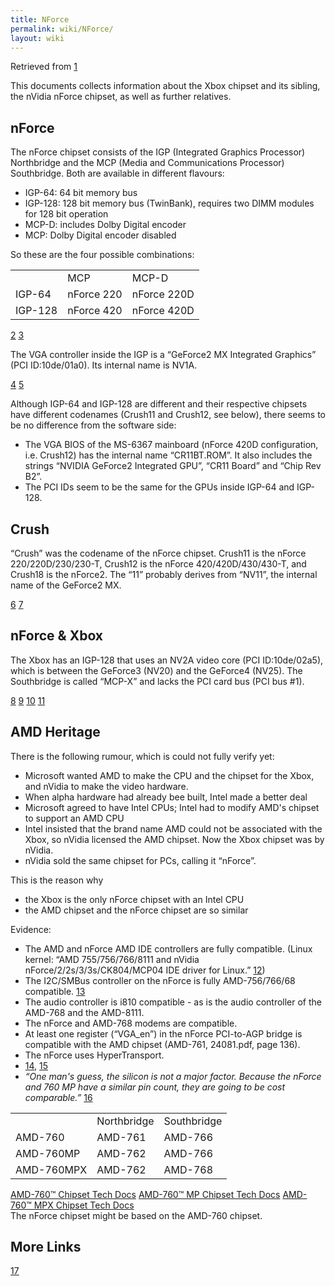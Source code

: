 ```yaml
---
title: NForce
permalink: wiki/NForce/
layout: wiki
---
```


Retrieved from [1](http://www.xbox-linux.org/wiki/NForce)

This documents collects information about the Xbox chipset and its
sibling, the nVidia nForce chipset, as well as further relatives.

nForce
------

The nForce chipset consists of the IGP (Integrated Graphics Processor)
Northbridge and the MCP (Media and Communications Processor)
Southbridge. Both are available in different flavours:

-   IGP-64: 64 bit memory bus
-   IGP-128: 128 bit memory bus (TwinBank), requires two DIMM modules
    for 128 bit operation
-   MCP-D: includes Dolby Digital encoder
-   MCP: Dolby Digital encoder disabled

So these are the four possible combinations:

|         |            |             |
|---------|------------|-------------|
|         | MCP        | MCP-D       |
| IGP-64  | nForce 220 | nForce 220D |
| IGP-128 | nForce 420 | nForce 420D |

[2](https://web.archive.org/web/20100617023830/http://www.theregister.co.uk/2001/05/31/nvidia_crush_chipset_named_nforce/)
[3](https://web.archive.org/web/20100617023830/http://www.theregister.co.uk/2001/06/01/nvidia_crush_is_called_nforce/)

The VGA controller inside the IGP is a “GeForce2 MX Integrated Graphics”
(PCI ID:10de/01a0). Its internal name is NV1A.

[4](https://web.archive.org/web/20100617023830/http://pciids.sourceforge.net/iii/?i=10de)
[5](https://web.archive.org/web/20100617023830/http://www.nvitalia.com/articoli/editoriali/produzione_nvidia_2001.htm)

Although IGP-64 and IGP-128 are different and their respective chipsets
have different codenames (Crush11 and Crush12, see below), there seems
to be no difference from the software side:

-   The VGA BIOS of the MS-6367 mainboard (nForce 420D configuration,
    i.e. Crush12) has the internal name “CR11BT.ROM”. It also includes
    the strings “NVIDIA GeForce2 Integrated GPU”, “CR11 Board” and “Chip
    Rev B2”.
-   The PCI IDs seem to be the same for the GPUs inside IGP-64 and
    IGP-128.

Crush
-----

“Crush” was the codename of the nForce chipset. Crush11 is the nForce
220/220D/230/230-T, Crush12 is the nForce 420/420D/430/430-T, and
Crush18 is the nForce2. The “11” probably derives from “NV11”, the
internal name of the GeForce2 MX.

[6](https://web.archive.org/web/20100617023830/http://users.erols.com/chare/chipsets.htm)
[7](https://web.archive.org/web/20100617023830/http://www.theregister.co.uk/2000/11/17/nvidias_super_secret_crush_spec/)

nForce & Xbox
-------------

The Xbox has an IGP-128 that uses an NV2A video core (PCI ID:10de/02a5),
which is between the GeForce3 (NV20) and the GeForce4 (NV25). The
Southbridge is called “MCP-X” and lacks the PCI card bus (PCI bus \#1).

[8](https://web.archive.org/web/20100617023830/http://www.digit-life.com/articles/nvidianforce/)
[9](https://web.archive.org/web/20100617023830/http://www.anandtech.com/showdoc.html?i=1484)
[10](https://web.archive.org/web/20100617023830/http://www.anandtech.com/cpuchipsets/showdoc.aspx?i=1535)
[11](https://web.archive.org/web/20100617023830/http://www.anandtech.com/systems/showdoc.aspx?i=1561&p=3)

AMD Heritage
------------

There is the following rumour, which is could not fully verify yet:

-   Microsoft wanted AMD to make the CPU and the chipset for the Xbox,
    and nVidia to make the video hardware.
-   When alpha hardware had already bee built, Intel made a better deal
-   Microsoft agreed to have Intel CPUs; Intel had to modify AMD's
    chipset to support an AMD CPU
-   Intel insisted that the brand name AMD could not be associated with
    the Xbox, so nVidia licensed the AMD chipset. Now the Xbox chipset
    was by nVidia.
-   nVidia sold the same chipset for PCs, calling it “nForce”.

This is the reason why

-   the Xbox is the only nForce chipset with an Intel CPU
-   the AMD chipset and the nForce chipset are so similar

Evidence:

-   The AMD and nForce AMD IDE controllers are fully compatible. (Linux
    kernel: “AMD 755/756/766/8111 and nVidia
    nForce/2/2s/3/3s/CK804/MCP04 IDE driver for Linux.”
    [12](https://web.archive.org/web/20100617023830/http://lxr.linux.no/source/drivers/ide/pci/amd74xx.c))
-   The I2C/SMBus controller on the nForce is fully AMD-756/766/68
    compatible.
    [13](https://web.archive.org/web/20100617023830/http://lxr.linux.no/source/drivers/i2c/busses/i2c-amd756.c)
-   The audio controller is i810 compatible - as is the audio controller
    of the AMD-768 and the AMD-8111.
-   The nForce and AMD-768 modems are compatible.
-   At least one register (“VGA\_en”) in the nForce PCI-to-AGP bridge is
    compatible with the AMD chipset (AMD-761, 24081.pdf, page 136).
-   The nForce uses HyperTransport.
-   [14](https://web.archive.org/web/20100617023830/http://www.uwsg.iu.edu/hypermail/linux/kernel/0307.3/0922.html),
    [15](https://web.archive.org/web/20100617023830/http://www.uwsg.iu.edu/hypermail/linux/kernel/0301.3/0305.html)
-   *“One man's guess, the silicon is not a major factor. Because the
    nForce and 760 MP have a similar pin count, they are going to be
    cost comparable.”*
    [16](https://web.archive.org/web/20100617023830/http://overclockers.com/articles446/)

|            |             |             |
|------------|-------------|-------------|
|            | Northbridge | Southbridge |
| AMD-760    | AMD-761     | AMD-766     |
| AMD-760MP  | AMD-762     | AMD-766     |
| AMD-760MPX | AMD-762     | AMD-768     |

[AMD-760™ Chipset Tech
Docs](https://web.archive.org/web/20100617023830/http://www.amd.com/us-en/Processors/TechnicalResources/0,,30_182_873_1133,00.html)
[AMD-760™ MP Chipset Tech
Docs](https://web.archive.org/web/20100617023830/http://www.amd.com/us-en/Processors/TechnicalResources/0,,30_182_739_1130,00.html)
[AMD-760™ MPX Chipset Tech
Docs](https://web.archive.org/web/20100617023830/http://www.amd.com/us-en/Processors/TechnicalResources/0,,30_182_873_4296,00.html)  
The nForce chipset might be based on the AMD-760 chipset.

More Links
----------

[17](https://web.archive.org/web/20100617023830/http://www.duxcw.com/digest/guides/mb_chip/nforce/print.htm)
